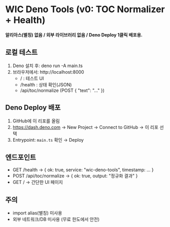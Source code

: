 # WIC Deno Tools (v0: TOC Normalizer + Health)

**알리아스(별칭) 없음 / 외부 라이브러리 없음 / Deno Deploy 1클릭 배포용.**

## 로컬 테스트
1) Deno 설치 후:
   deno run -A main.ts
2) 브라우저에서: http://localhost:8000
   - /           : 테스트 UI
   - /health     : 상태 확인(JSON)
   - /api/toc/normalize (POST { "text": "..." })

## Deno Deploy 배포
1) GitHub에 이 리포를 올림
2) https://dash.deno.com → New Project → Connect to GitHub → 이 리포 선택
3) Entrypoint: `main.ts` 확인 → Deploy

## 엔드포인트
- GET  /health → { ok: true, service: "wic-deno-tools", timestamp: ... }
- POST /api/toc/normalize → { ok: true, output: "정규화 결과" }
- GET  /            → 간단한 UI 페이지

## 주의
- import alias(별칭) 미사용
- 외부 네트워크/DB 미사용 (무료 한도에서 안전)
